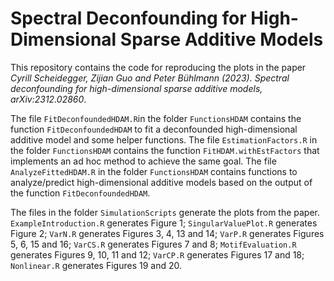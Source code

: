 # Spectral Deconfounding for High-Dimensional Sparse Additive Models

This repository contains the code for reproducing the plots in the paper
<i>Cyrill Scheidegger, Zijian Guo and Peter Bühlmann (2023). Spectral deconfounding for high-dimensional sparse additive models, arXiv:2312.02860</i>.

The file `FitDeconfoundedHDAM.R`in the folder `FunctionsHDAM` contains the function `FitDeconfoundedHDAM` to fit a deconfounded high-dimensional additive model and some helper functions. The file `EstimationFactors.R` in the folder `FunctionsHDAM` contains the function `FitHDAM.withEstFactors` that implements an ad hoc method to achieve the same goal. The file `AnalyzeFittedHDAM.R` in the folder `FunctionsHDAM` contains functions to analyze/predict high-dimensional additive models based on the output of the function `FitDeconfoundedHDAM`.

The files in the folder `SimulationScripts` generate the plots from the paper. `ExampleIntroduction.R` generates Figure 1; `SingularValuePlot.R` generates Figure 2; `VarN.R` generates Figures 3, 4, 13 and 14; `VarP.R` generates Figures 5, 6, 15 and 16; `VarCS.R` generates Figures 7 and 8; `MotifEvaluation.R` generates Figures 9, 10, 11 and 12; `VarCP.R` generates Figures 17 and 18; `Nonlinear.R` generates Figures 19 and 20.
